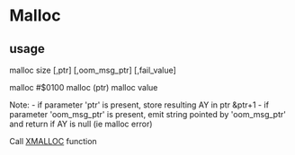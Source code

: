 
# Malloc

## usage

malloc size [,ptr] [,oom_msg_ptr] [,fail_value]

malloc #$0100
malloc (ptr)
malloc value

Note:
    - if parameter 'ptr' is present, store resulting AY in ptr &ptr+1
    - if parameter 'oom_msg_ptr' is present, emit string pointed by
        'oom_msg_ptr' and return if AY is null (ie malloc error)

Call [XMALLOC](../../kernel/primitives/xmalloc/) function
